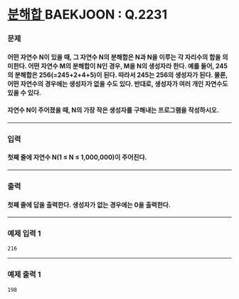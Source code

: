 # [ 분해합 ](https://www.acmicpc.net/problem/2231)  BAEKJOON : Q.2231

### 문제
#### 어떤 자연수 N이 있을 때, 그 자연수 N의 분해합은 N과 N을 이루는 각 자리수의 합을 의미한다. 어떤 자연수 M의 분해합이 N인 경우, M을 N의 생성자라 한다. 예를 들어, 245의 분해합은 256(=245+2+4+5)이 된다. 따라서 245는 256의 생성자가 된다. 물론, 어떤 자연수의 경우에는 생성자가 없을 수도 있다. 반대로, 생성자가 여러 개인 자연수도 있을 수 있다.
#### 자연수 N이 주어졌을 때, N의 가장 작은 생성자를 구해내는 프로그램을 작성하시오.
----------
### 입력
#### 첫째 줄에 자연수 N(1 ≤ N ≤ 1,000,000)이 주어진다.
----------
### 출력
#### 첫째 줄에 답을 출력한다. 생성자가 없는 경우에는 0을 출력한다.
----------
### 예제 입력 1

    216

----------
### 예제 출력 1

    198

